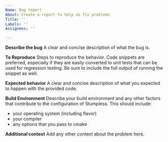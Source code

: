 ```yaml
---
Name: Bug report
About: Create a report to help us fix problems
Title: ''
Labels: ''
Assignees: ''

---
```


**Describe the bug**
A clear and concise description of what the bug is.

**To Reproduce**
Steps to reproduce the behavior. Code snippets are preferred, especially if they are easily converted to unit tests that can be used for regression testing. Be sure to include the full output of running the snippet as well.

**Expected behavior**
A clear and concise description of what you expected to happen with the provided code.

**Build Environment**
Describe your build environment and any other factors that contribute to the configuration of Stumpless. This should include:
 * your operating system (including flavor)
 * your compiler
 * any options that you pass to cmake

**Additional context**
Add any other context about the problem here.
